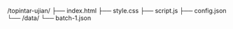 /topintar-ujian/
├── index.html
├── style.css
├── script.js
├── config.json
└── /data/
    └── batch-1.json
